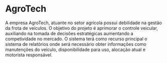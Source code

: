 # AgroTech

A empresa AgroTech, atuante no setor agrícola possui debilidade na gestão da frota 
de veículos. O objetivo do projeto é aprimorar o controle veicular, auxiliando na tomada 
de decisões estratégicas aumentando a competividade no mercado. 
O sistema terá como recurso principal o sistema de relatórios onde será necessário 
obter informações como manutenções do veículo, disponibilidade para uso, alocação 
atual e motorista responsável. 
